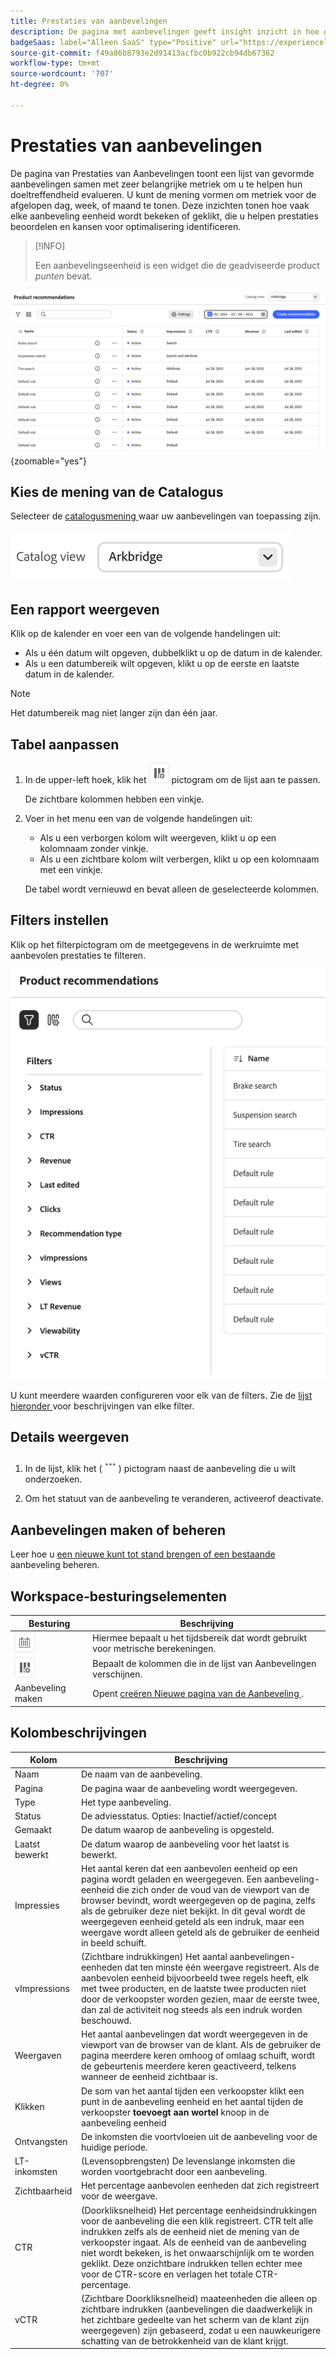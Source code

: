 ```yaml
---
title: Prestaties van aanbevelingen
description: De pagina met aanbevelingen geeft insight inzicht in hoe goed je productaanbevelingen presteren.
badgeSaas: label="Alleen SaaS" type="Positive" url="https://experienceleague.adobe.com/en/docs/commerce/user-guides/product-solutions" tooltip="Alleen van toepassing op Adobe Commerce as a Cloud Service- en Adobe Commerce Optimizer-projecten (door Adobe beheerde SaaS-infrastructuur)."
source-git-commit: f49a86b8793e2d91413acfbc0b922cb94db67362
workflow-type: tm+mt
source-wordcount: '707'
ht-degree: 0%

---
```


# Prestaties van aanbevelingen

De pagina van Prestaties van Aanbevelingen toont een lijst van gevormde aanbevelingen samen met zeer belangrijke metriek om u te helpen hun doeltreffendheid evalueren. U kunt de mening vormen om metriek voor de afgelopen dag, week, of maand te tonen. Deze inzichten tonen hoe vaak elke aanbeveling eenheid wordt bekeken of geklikt, die u helpen prestaties beoordelen en kansen voor optimalisering identificeren.

>[!INFO]
>
>Een aanbevelingseenheid is een widget die de geadviseerde product _punten_ bevat.

![ Prestaties van Aanbevelingen ](../assets/rec-performance.png){zoomable="yes"}

## Kies de **mening van de Catalogus**

Selecteer de [ catalogusmening ](../setup/catalog-view.md) waar uw aanbevelingen van toepassing zijn.

![ de Mening van de Catalogus ](../assets/catalog-view.png)

## Een rapport weergeven

Klik op de kalender en voer een van de volgende handelingen uit:

- Als u één datum wilt opgeven, dubbelklikt u op de datum in de kalender.
- Als u een datumbereik wilt opgeven, klikt u op de eerste en laatste datum in de kalender.

>[!NOTE]
>
>Het datumbereik mag niet langer zijn dan één jaar.

## Tabel aanpassen

1. In de upper-left hoek, klik het ![ selecteur van de Kolom ](../assets/icon-show-hide-columns.png) pictogram om de lijst aan te passen.

   De zichtbare kolommen hebben een vinkje.

1. Voer in het menu een van de volgende handelingen uit:

   - Als u een verborgen kolom wilt weergeven, klikt u op een kolomnaam zonder vinkje.
   - Als u een zichtbare kolom wilt verbergen, klikt u op een kolomnaam met een vinkje.

   De tabel wordt vernieuwd en bevat alleen de geselecteerde kolommen.

## Filters instellen

Klik op het filterpictogram om de meetgegevens in de werkruimte met aanbevolen prestaties te filteren.

![ Metriek van de Filter ](../assets/rec-filters.png)

U kunt meerdere waarden configureren voor elk van de filters. Zie de [ lijst hieronder ](#column-descriptions) voor beschrijvingen van elke filter.

## Details weergeven

1. In de lijst, klik het (![ Meer selecteur ](../assets/btn-more.png)) pictogram naast de aanbeveling die u wilt onderzoeken.

1. Om het statuut van de aanbeveling te veranderen, activeer **&#x200B;**&#x200B;of **&#x200B;**&#x200B;deactivate.

## Aanbevelingen maken of beheren

Leer hoe u [ een nieuwe kunt tot stand brengen of een bestaande ](../merchandising/recommendations/create.md) aanbeveling beheren.

## Workspace-besturingselementen

| Besturing | Beschrijving |
|---|---|
| ![ de selecteur van de Kalender ](../assets/icon-calendar.png) | Hiermee bepaalt u het tijdsbereik dat wordt gebruikt voor metrische berekeningen. |
| ![ de selecteur van de Kolom ](../assets/icon-show-hide-columns.png) | Bepaalt de kolommen die in de lijst van Aanbevelingen verschijnen. |
| Aanbeveling maken | Opent [ creëren Nieuwe pagina van de Aanbeveling ](../merchandising/recommendations/create.md). |

## Kolombeschrijvingen

| Kolom | Beschrijving |
|---|---|
| Naam | De naam van de aanbeveling. |
| Pagina | De pagina waar de aanbeveling wordt weergegeven. |
| Type | Het type aanbeveling. |
| Status | De adviesstatus. Opties: Inactief/actief/concept |
| Gemaakt | De datum waarop de aanbeveling is opgesteld. |
| Laatst bewerkt | De datum waarop de aanbeveling voor het laatst is bewerkt. |
| Impressies | Het aantal keren dat een aanbevolen eenheid op een pagina wordt geladen en weergegeven. Een aanbeveling-eenheid die zich onder de voud van de viewport van de browser bevindt, wordt weergegeven op de pagina, zelfs als de gebruiker deze niet bekijkt. In dit geval wordt de weergegeven eenheid geteld als een indruk, maar een weergave wordt alleen geteld als de gebruiker de eenheid in beeld schuift. |
| vImpressions | (Zichtbare indrukkingen) Het aantal aanbevelingen-eenheden dat ten minste één weergave registreert. Als de aanbevolen eenheid bijvoorbeeld twee regels heeft, elk met twee producten, en de laatste twee producten niet door de verkoopster worden gezien, maar de eerste twee, dan zal de activiteit nog steeds als een indruk worden beschouwd. |
| Weergaven | Het aantal aanbevelingen dat wordt weergegeven in de viewport van de browser van de klant. Als de gebruiker de pagina meerdere keren omhoog of omlaag schuift, wordt de gebeurtenis meerdere keren geactiveerd, telkens wanneer de eenheid zichtbaar is. |
| Klikken | De som van het aantal tijden een verkoopster klikt een punt in de aanbeveling eenheid en het aantal tijden de verkoopster **toevoegt aan wortel** knoop in de aanbeveling eenheid |
| Ontvangsten | De inkomsten die voortvloeien uit de aanbeveling voor de huidige periode. |
| LT-inkomsten | (Levensopbrengsten) De levenslange inkomsten die worden voortgebracht door een aanbeveling. |
| Zichtbaarheid | Het percentage aanbevolen eenheden dat zich registreert voor de weergave. |
| CTR | (Doorkliksnelheid) Het percentage eenheidsindrukkingen voor de aanbeveling die een klik registreert. CTR telt alle indrukken zelfs als de eenheid niet de mening van de verkoopster ingaat. Als de eenheid van de aanbeveling niet wordt bekeken, is het onwaarschijnlijk om te worden geklikt. Deze onzichtbare indrukken tellen echter mee voor de CTR-score en verlagen het totale CTR-percentage. |
| vCTR | (Zichtbare Doorkliksnelheid) maateenheden die alleen op zichtbare indrukken (aanbevelingen die daadwerkelijk in het zichtbare gedeelte van het scherm van de klant zijn weergegeven) zijn gebaseerd, zodat u een nauwkeurigere schatting van de betrokkenheid van de klant krijgt. |
